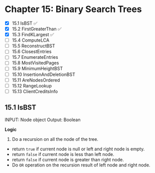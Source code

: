 # Chapter 15: Binary Search Trees

- [x] 15.1 IsBST ✅
- [x] 15.2 FirstGreaterThan ✅
- [x] 15.3 FindKLargest ✅
- [ ] 15.4 ComputeLCA
- [ ] 15.5 ReconstructBST
- [ ] 15.6 ClosestEntries
- [ ] 15.7 EnumerateEntries
- [ ] 15.8 MostVisitedPages
- [ ] 15.9 MinimumHeightBST
- [ ] 15.10 InsertionAndDeletionBST
- [ ] 15.11 AreNodesOrdered
- [ ] 15.12 RangeLookup
- [ ] 15.13 ClientCreditsInfo

## 15.1 IsBST

INPUT: Node object
Output: Boolean

**Logic**

1. Do a recursion on all the node of the tree.

- return `true` if current node is null or left and right node is empty.
- return `false` if current node is less than left node.
- return `false` if current node is greater than right node.
- Do `OR` operation on the recursion result of left node and right node.
